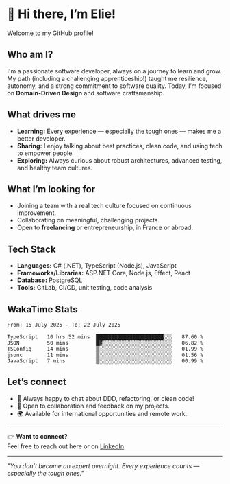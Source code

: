 # 👋 Hi there, I’m Elie!

Welcome to my GitHub profile!

## Who am I?

I'm a passionate software developer, always on a journey to learn and grow.  
My path (including a challenging apprenticeship!) taught me resilience, autonomy, and a strong commitment to software quality. Today, I’m focused on **Domain-Driven Design** and software craftsmanship.

## What drives me

- **Learning:** Every experience — especially the tough ones — makes me a better developer.
- **Sharing:** I enjoy talking about best practices, clean code, and using tech to empower people.
- **Exploring:** Always curious about robust architectures, advanced testing, and healthy team cultures.

## What I’m looking for

- Joining a team with a real tech culture focused on continuous improvement.
- Collaborating on meaningful, challenging projects.
- Open to **freelancing** or entrepreneurship, in France or abroad.

## Tech Stack

- **Languages:** C# (.NET), TypeScript (Node.js), JavaScript
- **Frameworks/Libraries:** ASP.NET Core, Node.js, Effect, React
- **Database:** PostgreSQL
- **Tools:** GitLab, CI/CD, unit testing, code analysis

## WakaTime Stats

<!--START_SECTION:waka-->

```all_time
From: 15 July 2025 - To: 22 July 2025

TypeScript   10 hrs 52 mins  ██████████████████████░░░   87.60 %
JSON         50 mins         █▓░░░░░░░░░░░░░░░░░░░░░░░   06.82 %
TSConfig     14 mins         ▒░░░░░░░░░░░░░░░░░░░░░░░░   01.99 %
jsonc        11 mins         ▒░░░░░░░░░░░░░░░░░░░░░░░░   01.56 %
JavaScript   7 mins          ▒░░░░░░░░░░░░░░░░░░░░░░░░   00.99 %
```

<!--END_SECTION:waka-->

## Let’s connect

- 💬 Always happy to chat about DDD, refactoring, or clean code!
- 🌱 Open to collaboration and feedback on my projects.
- 🌍 Available for international opportunities and remote work.

---

👉 **Want to connect?**  
Feel free to reach out here or on [LinkedIn](your-linkedin-link).

---

*"You don’t become an expert overnight. Every experience counts — especially the tough ones."*
